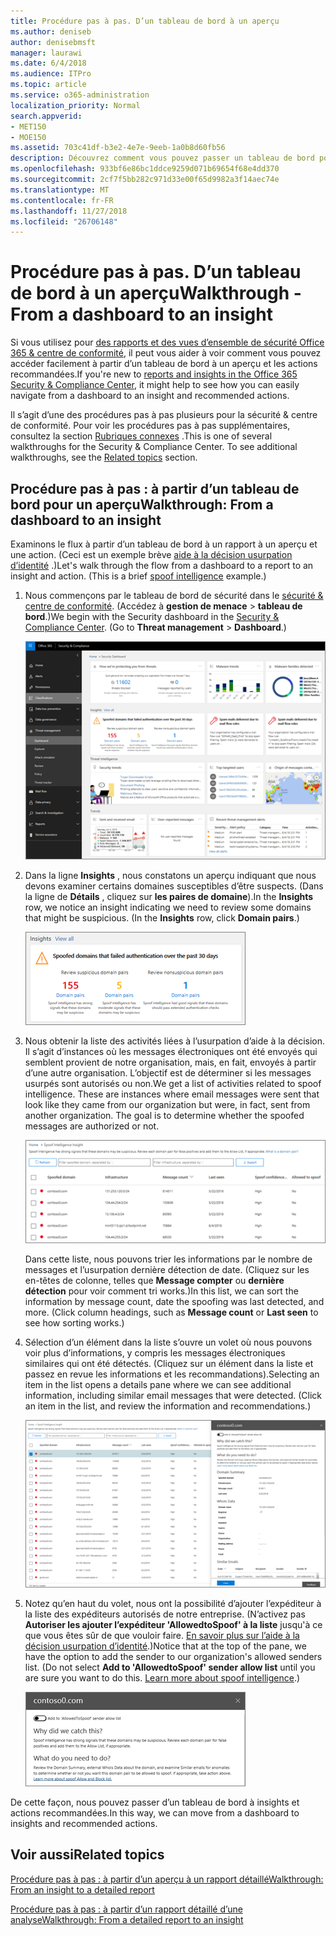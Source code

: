 ```yaml
---
title: Procédure pas à pas. D’un tableau de bord à un aperçu
ms.author: deniseb
author: denisebmsft
manager: laurawi
ms.date: 6/4/2018
ms.audience: ITPro
ms.topic: article
ms.service: o365-administration
localization_priority: Normal
search.appverid:
- MET150
- MOE150
ms.assetid: 703c41df-b3e2-4e7e-9eeb-1a0b8d60fb56
description: Découvrez comment vous pouvez passer un tableau de bord pour un aperçu des actions recommandées dans la sécurité &amp; centre de conformité.
ms.openlocfilehash: 933bf6e86bc1ddce9259d071b69654f68e4dd370
ms.sourcegitcommit: 2cf7f5bb282c971d33e00f65d9982a3f14aec74e
ms.translationtype: MT
ms.contentlocale: fr-FR
ms.lasthandoff: 11/27/2018
ms.locfileid: "26706148"
---
```

# <a name="walkthrough---from-a-dashboard-to-an-insight"></a><span data-ttu-id="dd9a9-103">Procédure pas à pas. D’un tableau de bord à un aperçu</span><span class="sxs-lookup"><span data-stu-id="dd9a9-103">Walkthrough - From a dashboard to an insight</span></span>

<span data-ttu-id="dd9a9-104">Si vous utilisez pour [des rapports et des vues d’ensemble de sécurité Office 365 &amp; centre de conformité](reports-and-insights-in-security-and-compliance.md), il peut vous aider à voir comment vous pouvez accéder facilement à partir d’un tableau de bord à un aperçu et les actions recommandées.</span><span class="sxs-lookup"><span data-stu-id="dd9a9-104">If you're new to [reports and insights in the Office 365 Security &amp; Compliance Center](reports-and-insights-in-security-and-compliance.md), it might help to see how you can easily navigate from a dashboard to an insight and recommended actions.</span></span> 
  
<span data-ttu-id="dd9a9-p101">Il s’agit d’une des procédures pas à pas plusieurs pour la sécurité &amp; centre de conformité. Pour voir les procédures pas à pas supplémentaires, consultez la section [Rubriques connexes](#related-topics) .</span><span class="sxs-lookup"><span data-stu-id="dd9a9-p101">This is one of several walkthroughs for the Security &amp; Compliance Center. To see additional walkthroughs, see the [Related topics](#related-topics) section.</span></span> 
  
## <a name="walkthrough-from-a-dashboard-to-an-insight"></a><span data-ttu-id="dd9a9-107">Procédure pas à pas : à partir d’un tableau de bord pour un aperçu</span><span class="sxs-lookup"><span data-stu-id="dd9a9-107">Walkthrough: From a dashboard to an insight</span></span>

<span data-ttu-id="dd9a9-p102">Examinons le flux à partir d’un tableau de bord à un rapport à un aperçu et une action. (Ceci est un exemple brève [aide à la décision usurpation d’identité](learn-about-spoof-intelligence.md) .)</span><span class="sxs-lookup"><span data-stu-id="dd9a9-p102">Let's walk through the flow from a dashboard to a report to an insight and action. (This is a brief [spoof intelligence](learn-about-spoof-intelligence.md) example.)</span></span> 
  
1. <span data-ttu-id="dd9a9-p103">Nous commençons par le tableau de bord de sécurité dans le [sécurité &amp; centre de conformité](https://security.microsoft.com). (Accédez à **gestion de menace** \> **tableau de bord**.)</span><span class="sxs-lookup"><span data-stu-id="dd9a9-p103">We begin with the Security dashboard in the [Security &amp; Compliance Center](https://security.microsoft.com). (Go to **Threat management** \> **Dashboard**.)</span></span>
    
    ![Dans la sécurité &amp; centre de conformité, cliquez sur gestion des menaces \> tableau de bord](media/05a38660-eb13-4960-a266-11809c453d95.png)
  
2. <span data-ttu-id="dd9a9-p104">Dans la ligne **Insights** , nous constatons un aperçu indiquant que nous devons examiner certains domaines susceptibles d’être suspects. (Dans la ligne de **Détails** , cliquez sur **les paires de domaine**).</span><span class="sxs-lookup"><span data-stu-id="dd9a9-p104">In the **Insights** row, we notice an insight indicating we need to review some domains that might be suspicious. (In the **Insights** row, click **Domain pairs**.)</span></span>
    
    ![La ligne Insights mentionne les problèmes potentiels usurpation d’identité](media/dd1d0cb3-3201-45d7-b41d-18a0944fe85d.png)
  
3. <span data-ttu-id="dd9a9-p105">Nous obtenir la liste des activités liées à l’usurpation d’aide à la décision. Il s’agit d’instances où les messages électroniques ont été envoyés qui semblent provient de notre organisation, mais, en fait, envoyés à partir d’une autre organisation. L’objectif est de déterminer si les messages usurpés sont autorisés ou non.</span><span class="sxs-lookup"><span data-stu-id="dd9a9-p105">We get a list of activities related to spoof intelligence. These are instances where email messages were sent that look like they came from our organization but were, in fact, sent from another organization. The goal is to determine whether the spoofed messages are authorized or not.</span></span>
    
    ![Informations d’aide à la décision usurpation d’identité](media/a2e2b4fd-0c1e-499f-8401-cf3089da82fa.png)
  
    <span data-ttu-id="dd9a9-p106">Dans cette liste, nous pouvons trier les informations par le nombre de messages et l’usurpation dernière détection de date. (Cliquez sur les en-têtes de colonne, telles que **Message compter** ou **dernière détection** pour voir comment tri works.)</span><span class="sxs-lookup"><span data-stu-id="dd9a9-p106">In this list, we can sort the information by message count, date the spoofing was last detected, and more. (Click column headings, such as **Message count** or **Last seen** to see how sorting works.)</span></span> 
    
4. <span data-ttu-id="dd9a9-p107">Sélection d’un élément dans la liste s’ouvre un volet où nous pouvons voir plus d’informations, y compris les messages électroniques similaires qui ont été détectés. (Cliquez sur un élément dans la liste et passez en revue les informations et les recommandations).</span><span class="sxs-lookup"><span data-stu-id="dd9a9-p107">Selecting an item in the list opens a details pane where we can see additional information, including similar email messages that were detected. (Click an item in the list, and review the information and recommendations.)</span></span>
    
    ![Sélection d’un élément s’ouvre un volet d’informations](media/7ad1faa5-6ca2-474e-a609-eb275e0a8e59.png)
  
5. <span data-ttu-id="dd9a9-p108">Notez qu’en haut du volet, nous ont la possibilité d’ajouter l’expéditeur à la liste des expéditeurs autorisés de notre entreprise. (N’activez pas **Autoriser les ajouter l’expéditeur 'AllowedtoSpoof' à la liste** jusqu'à ce que vous êtes sûr de que vouloir faire. [En savoir plus sur l’aide à la décision usurpation d’identité](learn-about-spoof-intelligence.md).)</span><span class="sxs-lookup"><span data-stu-id="dd9a9-p108">Notice that at the top of the pane, we have the option to add the sender to our organization's allowed senders list. (Do not select **Add to 'AllowedtoSpoof' sender allow list** until you are sure you want to do this. [Learn more about spoof intelligence](learn-about-spoof-intelligence.md).)</span></span>
    
    ![Vous pouvez autoriser un expéditeur](media/caf0c20a-6047-486d-8060-5a229a3de49f.png)
  
<span data-ttu-id="dd9a9-129">De cette façon, nous pouvez passer d’un tableau de bord à insights et actions recommandées.</span><span class="sxs-lookup"><span data-stu-id="dd9a9-129">In this way, we can move from a dashboard to insights and recommended actions.</span></span>
  
## <a name="related-topics"></a><span data-ttu-id="dd9a9-130">Voir aussi</span><span class="sxs-lookup"><span data-stu-id="dd9a9-130">Related topics</span></span>

[<span data-ttu-id="dd9a9-131">Procédure pas à pas : à partir d’un aperçu à un rapport détaillé</span><span class="sxs-lookup"><span data-stu-id="dd9a9-131">Walkthrough: From an insight to a detailed report</span></span>](from-an-insight-to-a-detailed-report.md)
  
[<span data-ttu-id="dd9a9-132">Procédure pas à pas : à partir d’un rapport détaillé d’une analyse</span><span class="sxs-lookup"><span data-stu-id="dd9a9-132">Walkthrough: From a detailed report to an insight</span></span>](from-a-detailed-report-to-an-insight.md)
  

